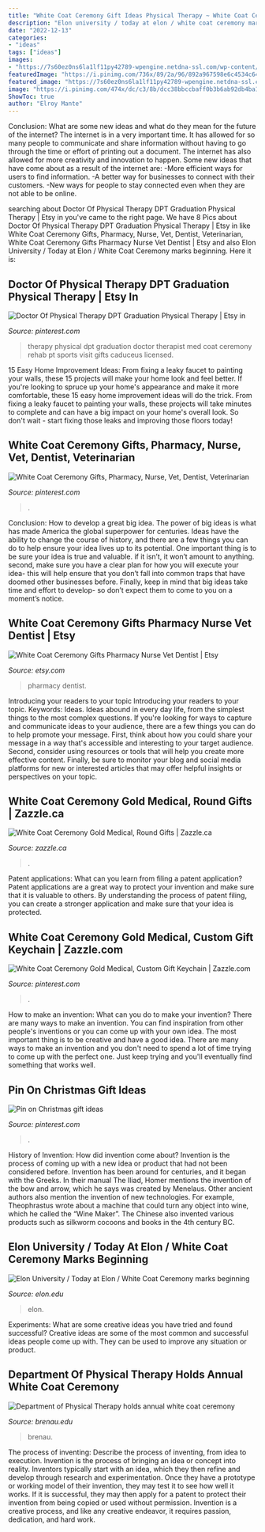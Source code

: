 ```yaml
---
title: "White Coat Ceremony Gift Ideas Physical Therapy ~ White Coat Ceremony Gifts Pharmacy Nurse Vet Dentist"
description: "Elon university / today at elon / white coat ceremony marks beginning"
date: "2022-12-13"
categories:
- "ideas"
tags: ["ideas"]
images:
- "https://7s60ez0ns6la1lf11py42789-wpengine.netdna-ssl.com/wp-content/uploads/2019/02/021519-PT-White-Coat-AJR023-800x800.jpg"
featuredImage: "https://i.pinimg.com/736x/89/2a/96/892a967598e6c4534c64d46151c5ebea.jpg"
featured_image: "https://7s60ez0ns6la1lf11py42789-wpengine.netdna-ssl.com/wp-content/uploads/2019/02/021519-PT-White-Coat-AJR023-800x800.jpg"
image: "https://i.pinimg.com/474x/dc/c3/8b/dcc38bbccbaff0b3b6ab92db4ba16f88.jpg"
ShowToc: true
author: "Elroy Mante"
---
```



Conclusion: What are some new ideas and what do they mean for the future of the internet?
The internet is in a very important time. It has allowed for so many people to communicate and share information without having to go through the time or effort of printing out a document. The internet has also allowed for more creativity and innovation to happen. Some new ideas that have come about as a result of the internet are: 
-More efficient ways for users to find information.
-A better way for businesses to connect with their customers. 
-New ways for people to stay connected even when they are not able to be online.

	

		
searching about Doctor Of Physical Therapy DPT Graduation Physical Therapy | Etsy in you've came to the right page. We have 8 Pics about Doctor Of Physical Therapy DPT Graduation Physical Therapy | Etsy in like White Coat Ceremony Gifts, Pharmacy, Nurse, Vet, Dentist, Veterinarian, White Coat Ceremony Gifts Pharmacy Nurse Vet Dentist | Etsy and also Elon University / Today at Elon / White Coat Ceremony marks beginning. Here it is:
		
    
## Doctor Of Physical Therapy DPT Graduation Physical Therapy | Etsy In

<img loading=lazy src="https://i.pinimg.com/originals/43/e9/1a/43e91a4aa61236f68680f21437e02eef.jpg" onerror="this.onerror=null;this.src='https://tse1.mm.bing.net/th?id=OIP.23VQHKQFGpCh3fywyMeLUgHaJ4&amp;pid=15.1';" alt="Doctor Of Physical Therapy DPT Graduation Physical Therapy | Etsy in">

_Source: pinterest.com_

>therapy physical dpt graduation doctor therapist med coat ceremony rehab pt sports visit gifts caduceus licensed. 

	

15 Easy Home Improvement Ideas: From fixing a leaky faucet to painting your walls, these 15 projects will make your home look and feel better.
If you're looking to spruce up your home's appearance and make it more comfortable, these 15 easy home improvement ideas will do the trick. From fixing a leaky faucet to painting your walls, these projects will take minutes to complete and can have a big impact on your home's overall look. So don't wait - start fixing those leaks and improving those floors today!

    
## White Coat Ceremony Gifts, Pharmacy, Nurse, Vet, Dentist, Veterinarian

<img loading=lazy src="https://i.pinimg.com/474x/dc/c3/8b/dcc38bbccbaff0b3b6ab92db4ba16f88.jpg" onerror="this.onerror=null;this.src='https://tse3.mm.bing.net/th?id=OIP.d6g1iwtnoxw4KVlNYFpCzQAAAA&amp;pid=15.1';" alt="White Coat Ceremony Gifts, Pharmacy, Nurse, Vet, Dentist, Veterinarian">

_Source: pinterest.com_

>. 

	

Conclusion: How to develop a great big idea.
The power of big ideas is what has made America the global superpower for centuries. Ideas have the ability to change the course of history, and there are a few things you can do to help ensure your idea lives up to its potential.
One important thing is to be sure your idea is true and valuable. if it isn’t, it won’t amount to anything. second, make sure you have a clear plan for how you will execute your idea- this will help ensure that you don’t fall into common traps that have doomed other businesses before. Finally, keep in mind that big ideas take time and effort to develop- so don’t expect them to come to you on a moment’s notice.

    
## White Coat Ceremony Gifts Pharmacy Nurse Vet Dentist | Etsy

<img loading=lazy src="https://i.etsystatic.com/25593783/r/il/eaa8fe/3137140635/il_1140xN.3137140635_533c.jpg" onerror="this.onerror=null;this.src='https://tse3.mm.bing.net/th?id=OIP.24UXCNvlUcTpheMWam7KlgHaHa&amp;pid=15.1';" alt="White Coat Ceremony Gifts Pharmacy Nurse Vet Dentist | Etsy">

_Source: etsy.com_

>pharmacy dentist. 

	

Introducing your readers to your topic
Introducing your readers to your topic. Keywords: Ideas. Ideas abound in every day life, from the simplest things to the most complex questions. If you're looking for ways to capture and communicate ideas to your audience, there are a few things you can do to help promote your message. First, think about how you could share your message in a way that's accessible and interesting to your target audience. Second, consider using resources or tools that will help you create more effective content. Finally, be sure to monitor your blog and social media platforms for new or interested articles that may offer helpful insights or perspectives on your topic.

    
## White Coat Ceremony Gold Medical, Round Gifts | Zazzle.ca

<img loading=lazy src="https://rlv.zcache.ca/white_coat_ceremony_gold_medical_round_gifts-r9a7cd8ee47e84535b791d9cfcad83893_8bozy_8byvr_630.jpg?view_padding=[285%2C0%2C285%2C0]" onerror="this.onerror=null;this.src='https://tse3.mm.bing.net/th?id=OIP.J4OgxqBhXRnRcDFUyOGeJQHaD4&amp;pid=15.1';" alt="White Coat Ceremony Gold Medical, Round Gifts | Zazzle.ca">

_Source: zazzle.ca_

>. 

	

Patent applications: What can you learn from filing a patent application?
Patent applications are a great way to protect your invention and make sure that it is valuable to others. By understanding the process of patent filing, you can create a stronger application and make sure that your idea is protected.

    
## White Coat Ceremony Gold Medical, Custom Gift Keychain | Zazzle.com

<img loading=lazy src="https://i.pinimg.com/736x/89/2a/96/892a967598e6c4534c64d46151c5ebea.jpg" onerror="this.onerror=null;this.src='https://tse1.mm.bing.net/th?id=OIP.jyPbslNNyJmV-Z54c-8HbwHaHa&amp;pid=15.1';" alt="White Coat Ceremony Gold Medical, Custom Gift Keychain | Zazzle.com">

_Source: pinterest.com_

>. 

	

How to make an invention: What can you do to make your invention?
There are many ways to make an invention. You can find inspiration from other people's inventions or you can come up with your own idea. The most important thing is to be creative and have a good idea. There are many ways to make an invention and you don't need to spend a lot of time trying to come up with the perfect one. Just keep trying and you'll eventually find something that works well.

    
## Pin On Christmas Gift Ideas

<img loading=lazy src="https://i.pinimg.com/originals/c1/a1/08/c1a10813aa87921acb5d3948fc956d11.jpg" onerror="this.onerror=null;this.src='https://tse3.mm.bing.net/th?id=OIP.MNb0iV1I-UrRWSAuA4Hw-QAAAA&amp;pid=15.1';" alt="Pin on Christmas gift ideas">

_Source: pinterest.com_

>. 

	

History of Invention: How did invention come about?
Invention is the process of coming up with a new idea or product that had not been considered before. Invention has been around for centuries, and it began with the Greeks. In their manual The Iliad, Homer mentions the invention of the bow and arrow, which he says was created by Menelaus. Other ancient authors also mention the invention of new technologies. For example, Theophrastus wrote about a machine that could turn any object into wine, which he called the “Wine Maker”. The Chinese also invented various products such as silkworm cocoons and books in the 4th century BC.

    
## Elon University / Today At Elon / White Coat Ceremony Marks Beginning

<img loading=lazy src="https://www.elon.edu/u/news/wp-content/uploads/sites/74/2019/12/12_13_19-pa-white-coat-009-edit-1600x963.jpg" onerror="this.onerror=null;this.src='https://tse4.mm.bing.net/th?id=OIP.cv3mg5vsRJDEkFfFgLB5NwHaEd&amp;pid=15.1';" alt="Elon University / Today at Elon / White Coat Ceremony marks beginning">

_Source: elon.edu_

>elon. 

	

Experiments: What are some creative ideas you have tried and found successful?
Creative ideas are some of the most common and successful ideas people come up with. They can be used to improve any situation or product.

    
## Department Of Physical Therapy Holds Annual White Coat Ceremony

<img loading=lazy src="https://7s60ez0ns6la1lf11py42789-wpengine.netdna-ssl.com/wp-content/uploads/2019/02/021519-PT-White-Coat-AJR023-800x800.jpg" onerror="this.onerror=null;this.src='https://tse2.mm.bing.net/th?id=OIP.afQcS9LMfXXoWPie6UMJdwHaHa&amp;pid=15.1';" alt="Department of Physical Therapy holds annual white coat ceremony">

_Source: brenau.edu_

>brenau. 

	

The process of inventing: Describe the process of inventing, from idea to execution.
Invention is the process of bringing an idea or concept into reality. Inventors typically start with an idea, which they then refine and develop through research and experimentation. Once they have a prototype or working model of their invention, they may test it to see how well it works. If it is successful, they may then apply for a patent to protect their invention from being copied or used without permission. Invention is a creative process, and like any creative endeavor, it requires passion, dedication, and hard work.

